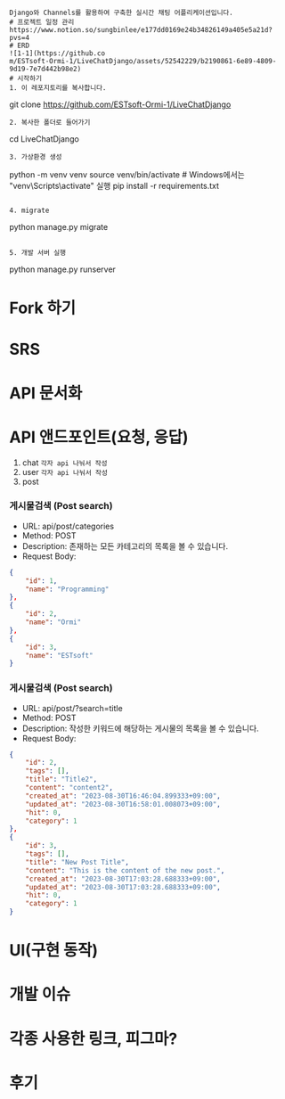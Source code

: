 ```# LiveChatDjango
Django와 Channels를 활용하여 구축한 실시간 채팅 어플리케이션입니다.
# 프로젝트 일정 관리
https://www.notion.so/sungbinlee/e177dd0169e24b34826149a405e5a21d?pvs=4
# ERD
![1-1](https://github.co
m/ESTsoft-Ormi-1/LiveChatDjango/assets/52542229/b2190861-6e89-4809-9d19-7e7d442b98e2)
# 시작하기
1. 이 레포지토리를 복사합니다.
```

git clone https://github.com/ESTsoft-Ormi-1/LiveChatDjango

```
2. 복사한 폴더로 들어가기
```

cd LiveChatDjango

```
3. 가상환경 생성
```

python -m venv venv
source venv/bin/activate # Windows에서는 "venv\Scripts\activate" 실행
pip install -r requirements.txt

```

4. migrate
```

python manage.py migrate

```

5. 개발 서버 실행
```

python manage.py runserver

# Fork 하기
# SRS
# API 문서화
# API 앤드포인트(요청, 응답)
1. chat
```각자 api 나눠서 작성```
2. user
```각자 api 나눠서 작성```
3. post
### 게시물검색 (Post search)
- URL: api/post/categories
- Method: POST
- Description: 존재하는 모든 카테고리의 목록을 볼 수 있습니다.
- Request Body:
```json
{
    "id": 1,
    "name": "Programming"
},
{
    "id": 2,
    "name": "Ormi"
},
{
    "id": 3,
    "name": "ESTsoft"
}
```

### 게시물검색 (Post search)
- URL: api/post/?search=title
- Method: POST
- Description: 작성한 키워드에 해당하는 게시물의 목록을 볼 수 있습니다.
- Request Body:
```json
{
    "id": 2,
    "tags": [],
    "title": "Title2",
    "content": "content2",
    "created_at": "2023-08-30T16:46:04.899333+09:00",
    "updated_at": "2023-08-30T16:58:01.008073+09:00",
    "hit": 0,
    "category": 1
},
{
    "id": 3,
    "tags": [],
    "title": "New Post Title",
    "content": "This is the content of the new post.",
    "created_at": "2023-08-30T17:03:28.688333+09:00",
    "updated_at": "2023-08-30T17:03:28.688333+09:00",
    "hit": 0,
    "category": 1
}
```

# UI(구현 동작)

# 개발 이슈

# 각종 사용한 링크, 피그마?

# 후기
